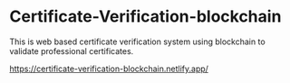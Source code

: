 # Certificate-Verification-blockchain
This is web based certificate verification system using blockchain to validate professional certificates.

https://certificate-verification-blockchain.netlify.app/
